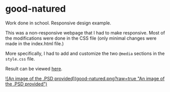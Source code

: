 # good-natured
Work done in school.
Responsive design example.

This was a non-responsive webpage that I had to make responsive.  Most of the
modifications were done in the CSS file (only minimal changes were made in the
index.html file.)

More specifically, I had to add and customize the two `@media` sections in the
`style.css` file.

Result can be viewed <a target="_blank" href="http://bengudro.insomnia247.nl/code/good-natured/">here</a>.

<a target="_blank" href="http://bengudro.insomnia247.nl/code/good-natured/">
![An image of the .PSD provided](good-natured.png?raw=true "An image of the .PSD provided")
</a>
